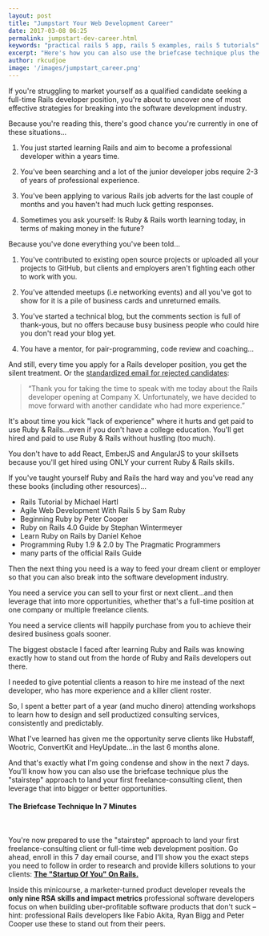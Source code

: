 ```yaml
---
layout: post
title: "Jumpstart Your Web Development Career"
date: 2017-03-08 06:25
permalink: jumpstart-dev-career.html
keywords: "practical rails 5 app, rails 5 examples, rails 5 tutorials"
excerpt: "Here's how you can also use the briefcase technique plus the stairstep approach to land your first freelance-consulting client, and then leverage that into bigger or better opportunities."
author: rkcudjoe
image: '/images/jumpstart_career.png'
---
```


If you're struggling to market yourself as a qualified candidate seeking a full-time Rails developer position, you're about to uncover one of most effective strategies for breaking into the software development industry.

Because you're reading this, there's good chance you're currently in one of these situations...

1. You just started learning Rails and aim to become a professional developer within a years time.

2. You've been searching and a lot of the junior developer jobs require 2-3 of years of professional experience.

3. You've been applying to various Rails job adverts for the last couple of months and you haven't had much luck getting responses.

4. Sometimes you ask yourself: Is Ruby & Rails worth learning today, in terms of making money in the future?

Because you've done everything you've been told...

1. You've contributed to existing open source projects or uploaded all your projects to GitHub, but clients and employers aren't fighting each other to work with you.

2. You've attended meetups (i.e networking events) and all you've got to show for it is a pile of business cards and unreturned emails.

3. You've started a technical blog, but the comments section is full of thank-yous, but no offers because busy business people who could hire you don't read your blog yet.

4. You have a mentor, for pair-programming, code review and coaching...

And still, every time you apply for a Rails developer position, you get the silent treatment. Or the [standardized email for rejected candidates](http://blog.openviewpartners.com/candidate-rejections-process/):

> “Thank you for taking the time to speak with me today about the Rails developer opening at Company X. Unfortunately, we have decided to move forward with another candidate who had more experience.”

It's about time you kick "lack of experience" where it hurts and get paid to use Ruby & Rails...even if you don't have a college education. You'll get hired and paid to use Ruby & Rails without hustling (too much).

You don't have to add React, EmberJS and AngularJS to your skillsets because you'll get hired using ONLY your current Ruby & Rails skills.

If you've taught yourself Ruby and Rails the hard way and you've read any these books (including other resources)...

+ Rails Tutorial by Michael Hartl
+ Agile Web Development With Rails 5 by Sam Ruby
+ Beginning Ruby by Peter Cooper
+ Ruby on Rails 4.0 Guide by Stephan Wintermeyer
+ Learn Ruby on Rails by Daniel Kehoe
+ Programming Ruby 1.9 & 2.0 by The Pragmatic Programmers
+ many parts of the official Rails Guide

Then the next thing you need is a way to feed your dream client or employer so that you can also break into the software development industry.

You need a service you can sell to your first or next client...and then leverage that into more opportunities, whether that's a full-time position at one company or multiple freelance clients.

You need a service clients will happily purchase from you to achieve their desired business goals sooner.

The biggest obstacle I faced after learning Ruby and Rails was knowing exactly how to stand out from the horde of Ruby and Rails developers out there.

I needed to give potential clients a reason to hire me instead of the next developer, who has more experience and a killer client roster.

So, I spent a better part of a year (and mucho dinero) attending workshops to learn how to design and sell productized consulting services, consistently and predictably.

What I've learned has given me the opportunity serve clients like Hubstaff, Wootric, ConvertKit and HeyUpdate...in the last 6 months alone.

And that's exactly what I'm going condense and show in the next 7 days. You'll know how you can also use the briefcase technique plus the "stairstep" approach to land your first freelance-consulting client, then leverage that into bigger or better opportunities.

#### **The Briefcase Technique In 7 Minutes**

<script src="http://monkeyplayr.com/playr.php?u=865&p=6825"></script>

<br>

You're now prepared to use the "stairstep" approach to land your first freelance-consulting client or full-time web development position. Go ahead, enroll in this 7 day email course, and I'll show you the exact steps you need to follow in order to research and provide killers solutions to your clients: <a href="https://www.getdrip.com/forms/39681746/submissions/new" data-drip-show-form="39681746">**The "Startup Of You" On Rails.**</a>

Inside this minicourse, a marketer-turned product developer reveals the **only nine RSA skills and impact metrics** professional software developers focus on when building uber-profitable software products that don't suck – hint: professional Rails developers like Fabio Akita, Ryan Bigg and Peter Cooper use these to stand out from their peers.